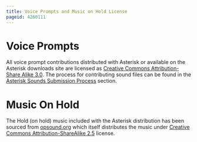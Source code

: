 ```yaml
---
title: Voice Prompts and Music on Hold License
pageid: 4260111
---
```


Voice Prompts
=============

All voice prompt contributions distributed with Asterisk or available on the Asterisk downloads site are licensed as [Creative Commons Attribution-Share Alike 3.0](http://creativecommons.org/licenses/by-sa/3.0/us/). The process for contributing sound files can be found in the [Asterisk Sounds Submission Process](/Development/Policies-and-Procedures/Asterisk-Sounds-Submission-Process) section.

Music On Hold
=============

The Hold (on hold) music included with the Asterisk distribution has been sourced from [opsound.org](http://opsound.org/) which itself distributes the music under [Creative Commons Attribution-ShareAlike 2.5](http://creativecommons.org/licenses/by-sa/2.5/legalcode) license.

